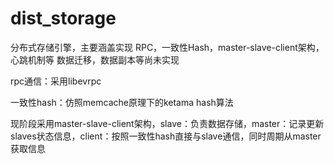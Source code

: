 # dist_storage
分布式存储引擎，主要涵盖实现 RPC，一致性Hash，master-slave-client架构，心跳机制等 数据迁移，数据副本等尚未实现

rpc通信：采用libevrpc

一致性hash：仿照memcache原理下的ketama hash算法

现阶段采用master-slave-client架构，slave：负责数据存储，master：记录更新slaves状态信息，client：按照一致性hash直接与slave通信，同时周期从master获取信息
